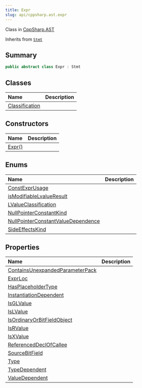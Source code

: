 ```yaml
---
title: Expr
slug: api/cppsharp.ast.expr
---
```

Class in [CppSharp.AST](/api/cppsharp/ast)

Inherits from [`Stmt`](/api/cppsharp/ast/stmt)

## Summary



```csharp
public abstract class Expr : Stmt
```

## Classes

|Name|Description|
|:---|:---|
|[Classification](/api/cppsharp/ast/expr/classification)||

## Constructors

|Name|Description|
|:---|:---|
|[Expr\(\)](/api/cppsharp/ast/expr//ctor)||

## Enums

|Name|Description|
|:---|:---|
|[ConstExprUsage](/api/cppsharp/ast/expr/constexprusage)||
|[isModifiableLvalueResult](/api/cppsharp/ast/expr/ismodifiablelvalueresult)||
|[LValueClassification](/api/cppsharp/ast/expr/lvalueclassification)||
|[NullPointerConstantKind](/api/cppsharp/ast/expr/nullpointerconstantkind)||
|[NullPointerConstantValueDependence](/api/cppsharp/ast/expr/nullpointerconstantvaluedependence)||
|[SideEffectsKind](/api/cppsharp/ast/expr/sideeffectskind)||

## Properties

|Name|Description|
|:---|:---|
|[ContainsUnexpandedParameterPack](/api/cppsharp/ast/expr/containsunexpandedparameterpack)||
|[ExprLoc](/api/cppsharp/ast/expr/exprloc)||
|[HasPlaceholderType](/api/cppsharp/ast/expr/hasplaceholdertype)||
|[InstantiationDependent](/api/cppsharp/ast/expr/instantiationdependent)||
|[IsGLValue](/api/cppsharp/ast/expr/isglvalue)||
|[IsLValue](/api/cppsharp/ast/expr/islvalue)||
|[IsOrdinaryOrBitFieldObject](/api/cppsharp/ast/expr/isordinaryorbitfieldobject)||
|[IsRValue](/api/cppsharp/ast/expr/isrvalue)||
|[IsXValue](/api/cppsharp/ast/expr/isxvalue)||
|[ReferencedDeclOfCallee](/api/cppsharp/ast/expr/referenceddeclofcallee)||
|[SourceBitField](/api/cppsharp/ast/expr/sourcebitfield)||
|[Type](/api/cppsharp/ast/expr/type)||
|[TypeDependent](/api/cppsharp/ast/expr/typedependent)||
|[ValueDependent](/api/cppsharp/ast/expr/valuedependent)||

